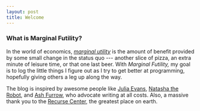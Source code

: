 ```yaml
---
layout: post
title: Welcome
---
```


### What is Marginal Futility?

In the world of economics, *[marginal utility](http://economicsmicro.blogspot.com/2008/11/law-of-diminishing-marginal-utility.html)* is the amount of benefit provided by some small change in the status quo --- another slice of pizza, an extra minute of leisure time, or that one last beer. With *Marginal Futility,* my goal is to log the little things I figure out as I try to get better at programming, hopefully giving others a leg up along the way.

The blog is inspired by awesome people like [Julia Evans](http://jvns.ca), [Natasha the Robot](http://natashatherobot.com), and [Ash Furrow](http://ashfurrow.com), who advocate writing at all costs. Also, a massive thank you to the [Recurse Center](http://recurse.com), the greatest place on earth.

